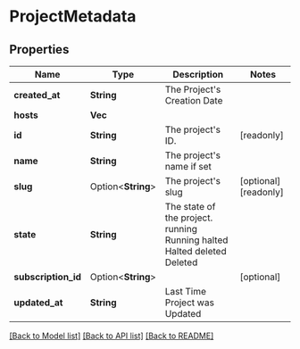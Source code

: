 # ProjectMetadata

## Properties

Name | Type | Description | Notes
------------ | ------------- | ------------- | -------------
**created_at** | **String** | The Project's Creation Date | 
**hosts** | **Vec<String>** |  | 
**id** | **String** | The project's ID. | [readonly]
**name** | **String** | The project's name if set | 
**slug** | Option<**String**> | The project's slug | [optional][readonly]
**state** | **String** | The state of the project. running Running halted Halted deleted Deleted | 
**subscription_id** | Option<**String**> |  | [optional]
**updated_at** | **String** | Last Time Project was Updated | 

[[Back to Model list]](../README.md#documentation-for-models) [[Back to API list]](../README.md#documentation-for-api-endpoints) [[Back to README]](../README.md)


